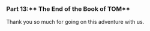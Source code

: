 ### Part 13:** The End of the Book of TOM**

Thank you so much for going on this adventure with us.
